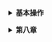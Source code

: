 <b><details><summary> 基本操作 </summary></b>

### ros中的基本操作和module

roscore 启动ros的核心进程, ros后序启动的各个进程,topic等需要在这里注册.
  
</details>


<b><details><summary> 第八章 </summary></b>
### 1.Navigitation, Path Planing and SLAM
1. 有以下四个配置文件,需要看一下配置的内容.
• base_local_planner_params.yaml
• costmap_common_params.yaml
• global_costmap_params.yaml
• local_costmap_params.yaml
测试空地图下在arbotix仿真器的运行, 在rbx1_nav目录下有**blank_map.pgm 空地图**

运行空地图测试:
roslaunch rbx1_bringup fake_turtlebot.launch
roslaunch rbx1_nav fake_move_base_blank_map.launch
rosrun rviz rviz -d `rospack find rbx1_nav`/nav.rviz
发布命令是:
**rostopic pub /move_base_simple/goal geometry_msgs/PoseStamped \
'{ header: { frame_id: "map" }, pose: { position: { x: 1.0, y: 0, z:
0 }, orientation: { x: 0, y: 0, z: 0, w: 1 } } }'**
发布到topic  /move_base_simple/goal.

#### avoid obstocles

roslaunch rbx1_nav fake_move_base_map_with_obstacles.launch
rosrun rviz rviz -d `rospack find rbx1_nav`/nav_obstacles.rviz

多了nav_obstacles_params.yaml,看看obstocal怎么造出来的.

### 2. map building with gmapping package
slam_gmapping用来combine laser数据和odometry成一个map.
是有道理的,靠laser来扫描障碍和距离, odometry可以估算出机器人走的路线,角度距离等,可以构建出一个map.
The ROS gmapping package contains the slam_gmapping node that does the work of combining the data from laser scans and odometry into an occupancy map


关于sensor_msgs/LaserScan的内容如[网页](https://www.jianshu.com/p/1e3ddc43a949)


***记录数据***
rosbag record -O my_scan_data /scan /tf 
命令记录的是scan 和 tf, tf是/odom 和 /base_link的transform


***创建地图***
rosrun map_server map_saver -f my_map
可以输出 **my_map.pgm**

### 3. Navigation and Localization using a Map and amcl
ROS uses the [amcl](http://wiki.ros.org/amcl) package to localize the robot within an existing map using the
current scan data coming from the robot's laser or depth camera.

```
$ roslaunch rbx1_bringup fake_turtlebot.launch
$ roslaunch rbx1_nav fake_amcl.launch map:=test_map.yaml
rosrun rviz rviz -d `rospack find rbx1_nav`/amcl.rviz
```
运行后如图 ![所示](https://github.com/zyqiang0713/NoteAll/blob/master/ROS/png/acml.png)

需要看一下地图 test_map.yaml


</details>



